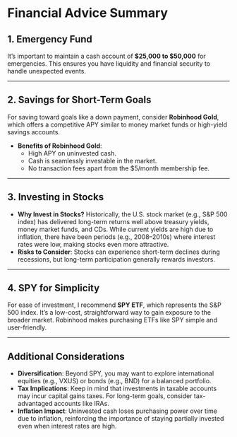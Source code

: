 # Financial Advice Summary  


## 1. **Emergency Fund**  
It’s important to maintain a cash account of **$25,000 to $50,000** for emergencies. This ensures you have liquidity and financial security to handle unexpected events.

---

## 2. **Savings for Short-Term Goals**  
For saving toward goals like a down payment, consider **Robinhood Gold**, which offers a competitive APY similar to money market funds or high-yield savings accounts.  

- **Benefits of Robinhood Gold**:  
  - High APY on uninvested cash.  
  - Cash is seamlessly investable in the market.  
  - No transaction fees apart from the $5/month membership fee.  

---

## 3. **Investing in Stocks**  
- **Why Invest in Stocks?** Historically, the U.S. stock market (e.g., S&P 500 index) has delivered long-term returns well above treasury yields, money market funds, and CDs. While current yields are high due to inflation, there have been periods (e.g., 2008–2010s) where interest rates were low, making stocks even more attractive.  
- **Risks to Consider**: Stocks can experience short-term declines during recessions, but long-term participation generally rewards investors.  

---

## 4. **SPY for Simplicity**  
For ease of investment, I recommend **SPY ETF**, which represents the S&P 500 index. It’s a low-cost, straightforward way to gain exposure to the broader market. Robinhood makes purchasing ETFs like SPY simple and user-friendly.

---

## Additional Considerations  
- **Diversification**: Beyond SPY, you may want to explore international equities (e.g., VXUS) or bonds (e.g., BND) for a balanced portfolio.  
- **Tax Implications**: Keep in mind that investments in taxable accounts may incur capital gains taxes. For long-term goals, consider tax-advantaged accounts like IRAs.  
- **Inflation Impact**: Uninvested cash loses purchasing power over time due to inflation, reinforcing the importance of staying partially invested even when interest rates are high.  

